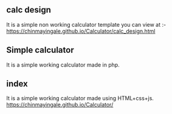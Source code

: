 ## calc design 
It is a simple non working calculator template you can view at :-https://chinmayingale.github.io/Calculator/calc_design.html

## Simple calculator
It is a simple working calculator made in php.

## index
It is a simple working calculator made using HTML+css+js.
https://chinmayingale.github.io/Calculator/